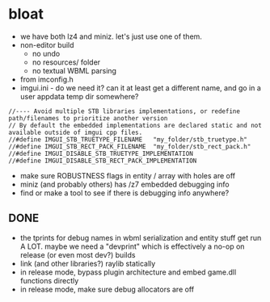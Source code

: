# bloat
- we have both lz4 and miniz. let's just use one of them.
- non-editor build
    - no undo
    - no resources/ folder
    - no textual WBML parsing
- from imconfig.h
- imgui.ini - do we need it? can it at least get a different name, and go in a user appdata temp dir somewhere?
```
//---- Avoid multiple STB libraries implementations, or redefine path/filenames to prioritize another version
// By default the embedded implementations are declared static and not available outside of imgui cpp files.
//#define IMGUI_STB_TRUETYPE_FILENAME   "my_folder/stb_truetype.h"
//#define IMGUI_STB_RECT_PACK_FILENAME  "my_folder/stb_rect_pack.h"
//#define IMGUI_DISABLE_STB_TRUETYPE_IMPLEMENTATION
//#define IMGUI_DISABLE_STB_RECT_PACK_IMPLEMENTATION
```
- make sure ROBUSTNESS flags in entity / array with holes are off
- miniz (and probably others) has /z7 embedded debugging info
- find or make a tool to see if there is debugging info anywhere?

## DONE
- the tprints for debug names in wbml serialization and entity stuff get run A
  LOT. maybe we need a "devprint" which is effectively a no-op on release (or
  even most dev?) builds
- link (and other libraries?) raylib statically
- in release mode, bypass plugin architecture and embed game.dll functions directly
- in release mode, make sure debug allocators are off
